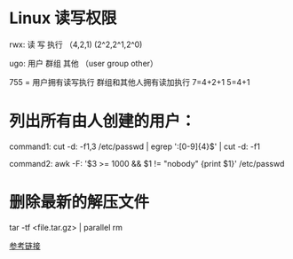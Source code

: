
# Linux 读写权限
rwx: 读 写 执行 （4,2,1) (2^2,2^1,2^0)

ugo: 用户 群组 其他 （user group other）

755 = 用户拥有读写执行 群组和其他人拥有读加执行 7=4+2+1 5=4+1

# 列出所有由人创建的用户：
command1: cut -d: -f1,3 /etc/passwd | egrep ':[0-9]{4}$' | cut -d: -f1

command2: awk -F: '$3 >= 1000 && $1 != "nobody" {print $1}' /etc/passwd   

# 删除最新的解压文件
tar -tf <file.tar.gz> | parallel rm

[参考链接](https://www.commandlinefu.com/commands/view/2573/remove-all-files-previously-extracted-from-a-tar.gz-file)
